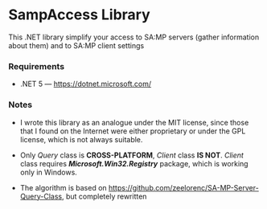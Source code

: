# SampAccess Library
This .NET library simplify your access to SA:MP servers (gather information about them) and to SA:MP client settings

### Requirements
  - .NET 5 — https://dotnet.microsoft.com/

### Notes
- I wrote this library as an analogue under the MIT license, since those that I found on the Internet were either proprietary or under the GPL license, which is not always suitable.

- Only *Query* class is **CROSS-PLATFORM**, *Client* class **IS NOT**. *Client* class requires ***Microsoft.Win32.Registry*** package, which is working only in Windows.

- The algorithm is based on https://github.com/zeelorenc/SA-MP-Server-Query-Class, but completely rewritten 
